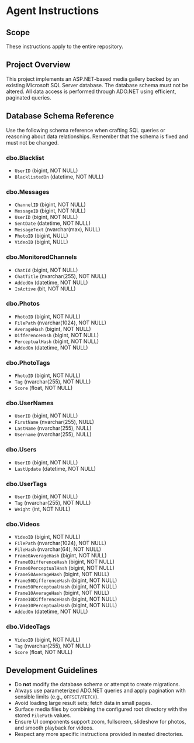 # Agent Instructions

## Scope
These instructions apply to the entire repository.

## Project Overview
This project implements an ASP.NET-based media gallery backed by an existing Microsoft SQL Server database. The database schema must not be altered. All data access is performed through ADO.NET using efficient, paginated queries.

## Database Schema Reference
Use the following schema reference when crafting SQL queries or reasoning about data relationships. Remember that the schema is fixed and must not be changed.

### dbo.Blacklist
- `UserID` (bigint, NOT NULL)
- `BlacklistedOn` (datetime, NOT NULL)

### dbo.Messages
- `ChannelID` (bigint, NOT NULL)
- `MessageID` (bigint, NOT NULL)
- `UserID` (bigint, NOT NULL)
- `SentDate` (datetime, NOT NULL)
- `MessageText` (nvarchar(max), NULL)
- `PhotoID` (bigint, NULL)
- `VideoID` (bigint, NULL)

### dbo.MonitoredChannels
- `ChatId` (bigint, NOT NULL)
- `ChatTitle` (nvarchar(255), NOT NULL)
- `AddedOn` (datetime, NOT NULL)
- `IsActive` (bit, NOT NULL)

### dbo.Photos
- `PhotoID` (bigint, NOT NULL)
- `FilePath` (nvarchar(1024), NOT NULL)
- `AverageHash` (bigint, NOT NULL)
- `DifferenceHash` (bigint, NOT NULL)
- `PerceptualHash` (bigint, NOT NULL)
- `AddedOn` (datetime, NOT NULL)

### dbo.PhotoTags
- `PhotoID` (bigint, NOT NULL)
- `Tag` (nvarchar(255), NOT NULL)
- `Score` (float, NOT NULL)

### dbo.UserNames
- `UserID` (bigint, NOT NULL)
- `FirstName` (nvarchar(255), NULL)
- `LastName` (nvarchar(255), NULL)
- `Username` (nvarchar(255), NULL)

### dbo.Users
- `UserID` (bigint, NOT NULL)
- `LastUpdate` (datetime, NOT NULL)

### dbo.UserTags
- `UserID` (bigint, NOT NULL)
- `Tag` (nvarchar(255), NOT NULL)
- `Weight` (int, NOT NULL)

### dbo.Videos
- `VideoID` (bigint, NOT NULL)
- `FilePath` (nvarchar(1024), NOT NULL)
- `FileHash` (nvarchar(64), NOT NULL)
- `Frame0AverageHash` (bigint, NOT NULL)
- `Frame0DifferenceHash` (bigint, NOT NULL)
- `Frame0PerceptualHash` (bigint, NOT NULL)
- `Frame50AverageHash` (bigint, NOT NULL)
- `Frame50DifferenceHash` (bigint, NOT NULL)
- `Frame50PerceptualHash` (bigint, NOT NULL)
- `Frame10AverageHash` (bigint, NOT NULL)
- `Frame10DifferenceHash` (bigint, NOT NULL)
- `Frame10PerceptualHash` (bigint, NOT NULL)
- `AddedOn` (datetime, NOT NULL)

### dbo.VideoTags
- `VideoID` (bigint, NOT NULL)
- `Tag` (nvarchar(255), NOT NULL)
- `Score` (float, NOT NULL)

## Development Guidelines
- Do **not** modify the database schema or attempt to create migrations.
- Always use parameterized ADO.NET queries and apply pagination with sensible limits (e.g., `OFFSET/FETCH`).
- Avoid loading large result sets; fetch data in small pages.
- Surface media files by combining the configured root directory with the stored `FilePath` values.
- Ensure UI components support zoom, fullscreen, slideshow for photos, and smooth playback for videos.
- Respect any more specific instructions provided in nested directories.

